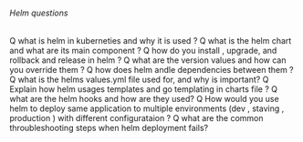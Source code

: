 ###### Helm questions #####
Q what is helm in kuberneties and why it is used ?
Q what is the helm chart and what are its main component ?
Q how do you install , upgrade, and rollback and release in helm ?
Q what are the version values and how can you override them ?
Q how does helm andle dependencies between them ?
Q what is the helms values.yml file used for, and why is important?
Q Explain how helm usages templates and go templating in charts file ?
Q what are the helm hooks and how are they used?
Q How would you use helm to deploy same application to multiple environments (dev , staving , production ) with different configurataion ?
Q what are the common throubleshooting steps when helm deployment fails?
